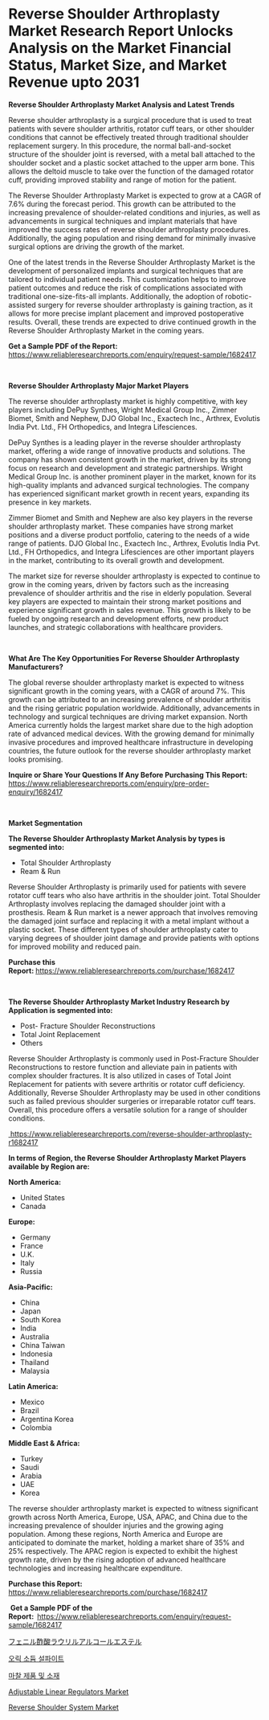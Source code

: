 <p><h1>Reverse Shoulder Arthroplasty Market Research Report Unlocks Analysis on the Market Financial Status, Market Size, and Market Revenue upto 2031</h1></p><p><strong>Reverse Shoulder Arthroplasty Market Analysis and Latest Trends</strong></p>
<p><p>Reverse shoulder arthroplasty is a surgical procedure that is used to treat patients with severe shoulder arthritis, rotator cuff tears, or other shoulder conditions that cannot be effectively treated through traditional shoulder replacement surgery. In this procedure, the normal ball-and-socket structure of the shoulder joint is reversed, with a metal ball attached to the shoulder socket and a plastic socket attached to the upper arm bone. This allows the deltoid muscle to take over the function of the damaged rotator cuff, providing improved stability and range of motion for the patient.</p><p>The Reverse Shoulder Arthroplasty Market is expected to grow at a CAGR of 7.6% during the forecast period. This growth can be attributed to the increasing prevalence of shoulder-related conditions and injuries, as well as advancements in surgical techniques and implant materials that have improved the success rates of reverse shoulder arthroplasty procedures. Additionally, the aging population and rising demand for minimally invasive surgical options are driving the growth of the market.</p><p>One of the latest trends in the Reverse Shoulder Arthroplasty Market is the development of personalized implants and surgical techniques that are tailored to individual patient needs. This customization helps to improve patient outcomes and reduce the risk of complications associated with traditional one-size-fits-all implants. Additionally, the adoption of robotic-assisted surgery for reverse shoulder arthroplasty is gaining traction, as it allows for more precise implant placement and improved postoperative results. Overall, these trends are expected to drive continued growth in the Reverse Shoulder Arthroplasty Market in the coming years.</p></p>
<p><strong>Get a Sample PDF of the Report:&nbsp;</strong> <a href="https://www.reliableresearchreports.com/enquiry/request-sample/1682417">https://www.reliableresearchreports.com/enquiry/request-sample/1682417</a></p>
<p>&nbsp;</p>
<p><strong>Reverse Shoulder Arthroplasty Major Market Players</strong></p>
<p><p>The reverse shoulder arthroplasty market is highly competitive, with key players including DePuy Synthes, Wright Medical Group Inc., Zimmer Biomet, Smith and Nephew, DJO Global Inc., Exactech Inc., Arthrex, Evolutis India Pvt. Ltd., FH Orthopedics, and Integra Lifesciences. </p><p>DePuy Synthes is a leading player in the reverse shoulder arthroplasty market, offering a wide range of innovative products and solutions. The company has shown consistent growth in the market, driven by its strong focus on research and development and strategic partnerships. Wright Medical Group Inc. is another prominent player in the market, known for its high-quality implants and advanced surgical technologies. The company has experienced significant market growth in recent years, expanding its presence in key markets.</p><p>Zimmer Biomet and Smith and Nephew are also key players in the reverse shoulder arthroplasty market. These companies have strong market positions and a diverse product portfolio, catering to the needs of a wide range of patients. DJO Global Inc., Exactech Inc., Arthrex, Evolutis India Pvt. Ltd., FH Orthopedics, and Integra Lifesciences are other important players in the market, contributing to its overall growth and development.</p><p>The market size for reverse shoulder arthroplasty is expected to continue to grow in the coming years, driven by factors such as the increasing prevalence of shoulder arthritis and the rise in elderly population. Several key players are expected to maintain their strong market positions and experience significant growth in sales revenue. This growth is likely to be fueled by ongoing research and development efforts, new product launches, and strategic collaborations with healthcare providers.</p></p>
<p>&nbsp;</p>
<p><strong>What Are The Key Opportunities For Reverse Shoulder Arthroplasty Manufacturers?</strong></p>
<p><p>The global reverse shoulder arthroplasty market is expected to witness significant growth in the coming years, with a CAGR of around 7%. This growth can be attributed to an increasing prevalence of shoulder arthritis and the rising geriatric population worldwide. Additionally, advancements in technology and surgical techniques are driving market expansion. North America currently holds the largest market share due to the high adoption rate of advanced medical devices. With the growing demand for minimally invasive procedures and improved healthcare infrastructure in developing countries, the future outlook for the reverse shoulder arthroplasty market looks promising.</p></p>
<p><strong>Inquire or Share Your Questions If Any Before Purchasing This Report:</strong> <a href="https://www.reliableresearchreports.com/enquiry/pre-order-enquiry/1682417">https://www.reliableresearchreports.com/enquiry/pre-order-enquiry/1682417</a></p>
<p>&nbsp;</p>
<p><strong>Market Segmentation</strong></p>
<p><strong>The Reverse Shoulder Arthroplasty Market Analysis by types is segmented into:</strong></p>
<p><ul><li>Total Shoulder Arthroplasty</li><li>Ream & Run</li></ul></p>
<p><p>Reverse Shoulder Arthroplasty is primarily used for patients with severe rotator cuff tears who also have arthritis in the shoulder joint. Total Shoulder Arthroplasty involves replacing the damaged shoulder joint with a prosthesis. Ream & Run market is a newer approach that involves removing the damaged joint surface and replacing it with a metal implant without a plastic socket. These different types of shoulder arthroplasty cater to varying degrees of shoulder joint damage and provide patients with options for improved mobility and reduced pain.</p></p>
<p><strong>Purchase this Report:&nbsp;</strong><a href="https://www.reliableresearchreports.com/purchase/1682417">https://www.reliableresearchreports.com/purchase/1682417</a></p>
<p>&nbsp;</p>
<p><strong>The Reverse Shoulder Arthroplasty Market Industry Research by Application is segmented into:</strong></p>
<p><ul><li>Post- Fracture Shoulder Reconstructions</li><li>Total Joint Replacement</li><li>Others</li></ul></p>
<p><p>Reverse Shoulder Arthroplasty is commonly used in Post-Fracture Shoulder Reconstructions to restore function and alleviate pain in patients with complex shoulder fractures. It is also utilized in cases of Total Joint Replacement for patients with severe arthritis or rotator cuff deficiency. Additionally, Reverse Shoulder Arthroplasty may be used in other conditions such as failed previous shoulder surgeries or irreparable rotator cuff tears. Overall, this procedure offers a versatile solution for a range of shoulder conditions.</p></p>
<p><a href="https://www.reliableresearchreports.com/reverse-shoulder-arthroplasty-r1682417">&nbsp;https://www.reliableresearchreports.com/reverse-shoulder-arthroplasty-r1682417</a></p>
<p><strong>In terms of Region, the Reverse Shoulder Arthroplasty Market Players available by Region are:</strong></p>
<p>
    <p> <strong> North America: </strong>
        <ul>
            <li>United States</li>
            <li>Canada</li>
        </ul>
        </p> 
    <p> <strong> Europe: </strong>
        <ul>
            <li>Germany</li>
            <li>France</li>
            <li>U.K.</li>
            <li>Italy</li>
            <li>Russia</li>
        </ul>
        </p> 
    <p> <strong> Asia-Pacific: </strong>
        <ul>
            <li>China</li>
            <li>Japan</li>
            <li>South Korea</li>
            <li>India</li>
            <li>Australia</li>
            <li>China Taiwan</li>
            <li>Indonesia</li>
            <li>Thailand</li>
            <li>Malaysia</li>
        </ul>
        </p> 
    <p> <strong> Latin America: </strong>
        <ul>
            <li>Mexico</li>
            <li>Brazil</li>
            <li>Argentina Korea</li>
            <li>Colombia</li>
        </ul>
        </p> 
    <p> <strong> Middle East & Africa: </strong>
        <ul>
            <li>Turkey</li>
            <li>Saudi</li>
            <li>Arabia</li>
            <li>UAE</li>
            <li>Korea</li>
        </ul>
    </p>
    </p>
<p><p>The reverse shoulder arthroplasty market is expected to witness significant growth across North America, Europe, USA, APAC, and China due to the increasing prevalence of shoulder injuries and the growing aging population. Among these regions, North America and Europe are anticipated to dominate the market, holding a market share of 35% and 25% respectively. The APAC region is expected to exhibit the highest growth rate, driven by the rising adoption of advanced healthcare technologies and increasing healthcare expenditure.</p></p>
<p><strong>Purchase this Report: </strong><a href="https://www.reliableresearchreports.com/purchase/1682417">https://www.reliableresearchreports.com/purchase/1682417</a></p>
<p>&nbsp;<strong>Get a Sample PDF of the Report:&nbsp;&nbsp;</strong><a href="https://www.reliableresearchreports.com/enquiry/request-sample/1682417">https://www.reliableresearchreports.com/enquiry/request-sample/1682417</a></p>
<p><strong></strong></p>
<p><p><a href="https://medium.com/@linabernier2023/%E3%83%95%E3%82%A7%E3%83%8B%E3%83%AB%E9%85%A2%E9%85%B8%E3%83%A9%E3%82%A6%E3%83%AA%E3%83%AB%E3%82%A2%E3%83%AB%E3%82%B3%E3%83%BC%E3%83%AB%E3%82%A8%E3%82%B9%E3%83%86%E3%83%AB%E5%B8%82%E5%A0%B4-%E5%B8%82%E5%A0%B4%E3%82%B7%E3%82%A7%E3%82%A2-%E5%B8%82%E5%A0%B4%E3%83%88%E3%83%AC%E3%83%B3%E3%83%89-%E5%B0%86%E6%9D%A5%E3%81%AE%E6%88%90%E9%95%B7%E3%82%92%E6%8E%A2%E3%82%8B-7fdefec2eaa6">フェニル酢酸ラウリルアルコールエステル</a></p><p><a href="https://medium.com/@verniemorar2023/%EC%98%A4%EB%A6%AD-%EC%82%B0%EC%86%8C%EB%93%90%EC%9D%B4%ED%99%A9%EC%82%B0%EC%97%BC-%EC%8B%9C%EC%9E%A5-%EC%9C%A0%ED%98%95-%EC%9D%91%EC%9A%A9%ED%94%84%EB%A1%9C%EA%B7%B8%EB%9E%A8-%EB%B0%8F-%EC%A7%80%EB%A6%AC%EC%97%90-%EB%8C%80%ED%95%9C-%ED%8F%AC%EA%B4%84%EC%A0%81%ED%8F%89%EA%B0%80-8f06d809f02b">오릭 소듐 설파이트</a></p><p><a href="https://medium.com/@hilmi-2a/%EB%A7%88%EC%B0%B0-%EC%A0%9C%ED%92%88-%EB%B0%8F-%EC%86%8C%EC%9E%AC-%EC%8B%9C%EC%9E%A5-%EB%B6%84%EC%84%9D-%EA%B8%80%EB%A1%9C%EB%B2%8C-%EC%82%B0%EC%97%85-%EC%A0%84%EB%A7%9D-%EB%B0%8F-%EC%98%88%EC%B8%A1-2024%EB%85%84%EB%B6%80%ED%84%B0-2031%EB%85%84%EA%B9%8C%EC%A7%80-87f3b75248d0">마찰 제품 및 소재</a></p><p><a href="https://issuu.com/reportprime-2/docs/adjustable-linear-regulators-market-size-2030.pptx">Adjustable Linear Regulators Market</a></p><p><a href="https://github.com/Airanohannonzb68e5pb53oc1/Market-Research-Report-List-2/blob/main/reverse-shoulder-system-market.md">Reverse Shoulder System Market</a></p></p>